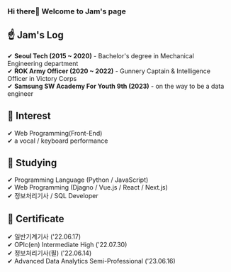 ### Hi there👋 Welcome to Jam's page

## ☝ Jam's Log

✔ **Seoul Tech (2015 ~ 2020)** - Bachelor's degree in Mechanical Engineering department   
✔ **ROK Army Officer (2020 ~ 2022)** - Gunnery Captain & Intelligence Officer in Victory Corps   
✔ **Samsung SW Academy For Youth 9th (2023)** - on the way to be a data engineer  

## 👀 Interest
✔ Web Programming(Front-End)  
✔ a vocal / keyboard performance  

## 🌱 Studying
✔ Programming Language (Python / JavaScript)  
✔ Web Programming (Djagno / Vue.js / React / Next.js)  
✔ 정보처리기사 / SQL Developer 

## 📗 Certificate  
✔ 일반기계기사 ('22.06.17)  
✔ OPIc(en) Intermediate High ('22.07.30)  
✔ 정보처리기사(필) ('22.06.14)  
✔ Advanced Data Analytics Semi-Professional ('23.06.16)  
